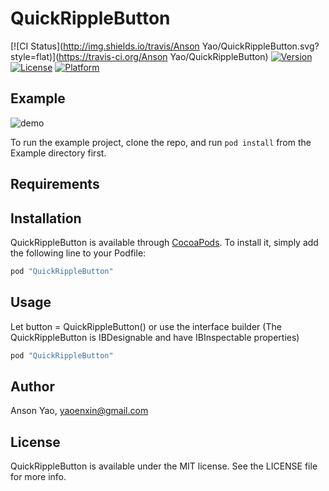 # QuickRippleButton

[![CI Status](http://img.shields.io/travis/Anson Yao/QuickRippleButton.svg?style=flat)](https://travis-ci.org/Anson Yao/QuickRippleButton)
[![Version](https://img.shields.io/cocoapods/v/QuickRippleButton.svg?style=flat)](http://cocoapods.org/pods/QuickRippleButton)
[![License](https://img.shields.io/cocoapods/l/QuickRippleButton.svg?style=flat)](http://cocoapods.org/pods/QuickRippleButton)
[![Platform](https://img.shields.io/cocoapods/p/QuickRippleButton.svg?style=flat)](http://cocoapods.org/pods/QuickRippleButton)

## Example

![demo](https://raw.github.com/wiki/pixel-ink/PIRipple/demo.gif)

To run the example project, clone the repo, and run `pod install` from the Example directory first.

## Requirements

## Installation

QuickRippleButton is available through [CocoaPods](http://cocoapods.org). To install
it, simply add the following line to your Podfile:

```ruby
pod "QuickRippleButton"
```

## Usage

Let button = QuickRippleButton() or use the interface builder (The QuickRippleButton is IBDesignable and have IBInspectable properties)

```ruby
pod "QuickRippleButton"
```

## Author

Anson Yao, yaoenxin@gmail.com

## License

QuickRippleButton is available under the MIT license. See the LICENSE file for more info.
